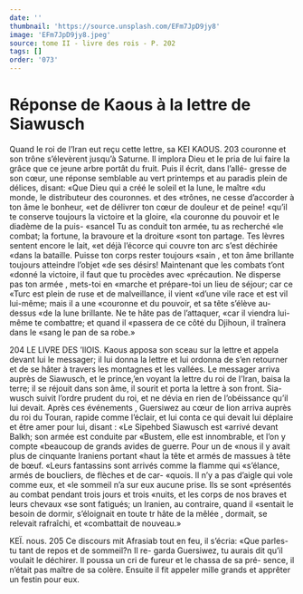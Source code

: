 ```yaml
---
date: ''
thumbnail: 'https://source.unsplash.com/EFm7JpD9jy8'
image: 'EFm7JpD9jy8.jpeg'
source: tome II - livre des rois - P. 202
tags: []
order: '073'
---
```


# Réponse de Kaous à la lettre de Siawusch

Quand le roi de l’Iran eut reçu cette lettre, sa
KEI KAOUS. 203 couronne et son trône s’élevèrent jusqu’à Saturne. Il
implora Dieu et le pria de lui faire la grâce que ce jeune arbre portât du fruit. Puis il écrit, dans l’allé-
gresse de son cœur, une réponse semblable au vert
printemps et au paradis plein de délices, disant: «Que Dieu qui a créé le soleil et la lune, le maître
«du monde, le distributeur des couronnes. et des «trônes, ne cesse d’accorder à ton âme le bonheur,
«et de délivrer ton cœur de douleur et de peine! «qu’il te conserve toujours la victoire et la gloire,
«la couronne du pouvoir et le diadème de la puis- «sancel Tu as conduit ton armée, tu as recherché
«le combat; la fortune, la bravoure et la droiture «sont ton partage. Tes lèvres sentent encore le lait, «et déjà l’écorce qui couvre ton arc s’est déchirée
«dans la bataille. Puisse ton corps rester toujours «sain , et ton âme brillante toujours atteindre l’objet
«de ses désirs! Maintenant que les combats t’ont «donné la victoire, il faut que tu procèdes avec «précaution. Ne disperse pas ton armée , mets-toi en «marche et prépare-toi un lieu de séjour; car ce «Turc est plein de ruse et de malveillance, il vient «d’une vile race et est vil lui-même; mais il a une «couronne et du pouvoir, et sa tête s’élève au-dessus
«de la lune brillante. Ne te hâte pas de l’attaquer, «car il viendra lui-même te combattre; et quand il «passera de ce côté du Djihoun, il traînera dans le «sang le pan de sa robe.»

204 LE LIVRE DES ’IlOIS.
Kaous apposa son sceau sur la lettre et appela
devant lui le messager; il lui donna la lettre et lui ordonna de s’en retourner et de se hâter à travers
les montagnes et les vallées. Le messager arriva auprès de Siawusch, et le prince,’en voyant la lettre
du roi de I’Iran, baisa la terre; il se réjouit dans son
âme, il sourit et porta la lettre à son front. Sia- wusch suivit l’ordre prudent du roi, et ne dévia en rien de l’obéissance qu’il lui devait.
Après ces événements , Guersiwez au cœur de lion
arriva auprès du roi du Touran, rapide comme l’éclair, et lui conta ce qui devait lui déplaire et être
amer pour lui, disant : «Le Sipehbed Siawusch est «arrivé devant Balkh; son armée est conduite par «Bustem, elle est innombrable, et l’on y compte «beaucoup de grands avides de guerre. Pour un de «nous il y avait plus de cinquante Iraniens portant «haut la tête et armés de massues à tête de bœuf.
«Leurs fantassins sont arrivés comme la flamme qui «s’élance, armés de boucliers, de flèches et de car-
«quois. Il n’y a pas d’aigle qui vole comme eux, et
«le sommeil n’a sur eux aucune prise. Ils se sont «présentés au combat pendant trois jours et trois «nuits, et les corps de nos braves et leurs chevaux «se sont fatigués; un Iranien, au contraire, quand il «sentait le besoin de dormir, s’éloignait en toute
tr hâte de la mêlée , dormait, se relevait rafraîchi, et «combattait de nouveau.»

KEÏ. nous. 205 Ce discours mit Afrasiab tout en feu, il s’écria:
«Que parles-tu tant de repos et de sommeil?n Il re-
garda Guersiwez, tu aurais dit qu’il voulait le déchirer.
Il poussa un cri de fureur et le chassa de sa pré- sence, il n’était pas maître de sa colère. Ensuite il fit
appeler mille grands et apprêter un festin pour eux.
